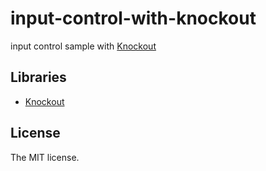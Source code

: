 # input-control-with-knockout

input control sample with [Knockout](http://knockoutjs.com)

## Libraries

- [Knockout](http://knockoutjs.com)

## License

The MIT license.
